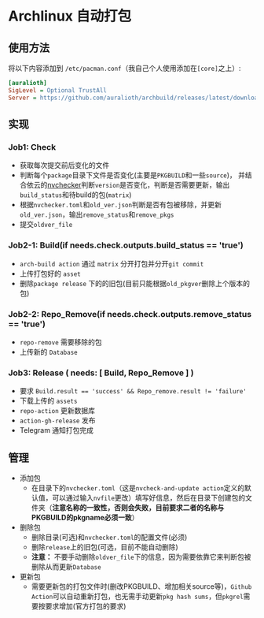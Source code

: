 # Archlinux 自动打包

## 使用方法

将以下内容添加到 `/etc/pacman.conf`（我自己个人使用添加在`[core]`之上）:

```ini
[auralioth]
SigLevel = Optional TrustAll
Server = https://github.com/auralioth/archbuild/releases/latest/download
```

## 实现

### Job1: Check

* 获取每次提交前后变化的文件
* 判断每个`package`目录下文件是否变化(主要是`PKGBUILD`和一些`source`)，
并结合依云的[nvchecker](https://github.com/lilydjwg/nvchecker)判断`version`是否变化，判断是否需要更新，输出`build_status`和待build的包(`matrix`)
* 根据`nvchecker.toml`和`old_ver.json`判断是否有包被移除，并更新`old_ver.json`，输出`remove_status`和`remove_pkgs`
* 提交`oldver_file`

### Job2-1: Build(if needs.check.outputs.build_status == 'true')

* `arch-build action` 通过 `matrix` 分开打包并分开`git commit`
* 上传打包好的 `asset`
* 删除`package release` 下的的旧包(目前只能根据`old_pkgver`删除上个版本的包)

### Job2-2: Repo_Remove(if needs.check.outputs.remove_status == 'true')

* `repo-remove` 需要移除的包
* 上传新的 `Database`

### Job3: Release ( needs: [ Build, Repo_Remove ] )

* 要求 `Build.result == 'success' && Repo_remove.result != 'failure'` 
* 下载上传的 `assets`
* `repo-action` 更新数据库
* `action-gh-release` 发布
* Telegram 通知打包完成

## 管理

* 添加包
    * 在目录下的`nvchecker.toml`（这是`nvcheck-and-update action`定义的默认值，可以通过输入`nvfile`更改）填写好信息，然后在目录下创建包的文件夹（**注意名称的一致性，否则会失败，目前要求二者的名称与PKGBUILD的pkgname必须一致**）
* 删除包
    * 删除目录(可选)和`nvchecker.toml`的配置文件(必须)
    * 删除`release`上的旧包(可选，目前不能自动删除)
    * **注意：** 不要手动删除`oldver_file`下的信息，因为需要依靠它来判断包被删除从而更新`Database`
* 更新包
    * 需要更新包的打包文件时(删改PKGBUILD、增加相关source等)，`Github Action`可以自动重新打包，也无需手动更新`pkg hash sums`，但`pkgrel`需要按要求增加(官方打包的要求)
